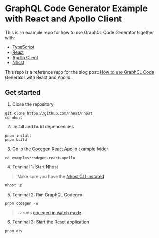# GraphQL Code Generator Example with React and Apollo Client

This is an example repo for how to use GraphQL Code Generator together with:

- [TypeScript](https://www.typescriptlang.org/)
- [React](https://reactjs.org/)
- [Apollo Client](https://www.apollographql.com/docs/react/)
- [Nhost](http://nhost.io/)

This repo is a reference repo for the blog post: [How to use GraphQL Code Generator with React and Apollo](https://nhost.io/blog/how-to-use-graphql-code-generator-with-react-and-apollo).

## Get started

1. Clone the repository

```
git clone https://github.com/nhost/nhost
cd nhost
```

2. Install and build dependencies

```
pnpm install
pnpm build
```

3. Go to the Codegen React Apollo example folder

```
cd examples/codegen-react-apollo
```

4. Terminal 1: Start Nhost

> Make sure you have the [Nhost CLI installed](https://docs.nhost.io/platform/cli).

```sh
nhost up
```

5. Terminal 2: Run GraphQL Codegen

```
pnpm codegen -w
```

> `-w` runs [codegen in watch mode](https://www.the-guild.dev/graphql/codegen/docs/getting-started/development-workflow#watch-mode).

6. Terminal 3: Start the React application

```sh
pnpm dev
```
